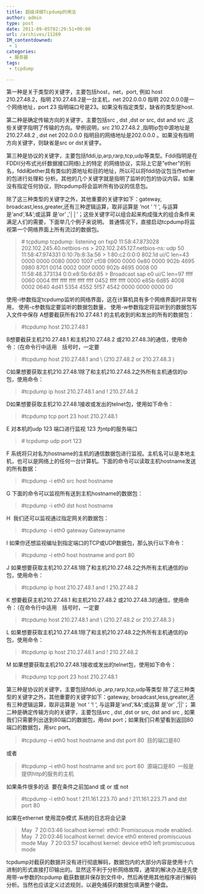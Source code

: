 ```yaml
---
title: 超级详细Tcpdump的用法
author: admin
type: post
date: 2011-09-05T02:29:51+00:00
url: /archives/11269
IM_contentdowned:
 - 1
categories:
 - 服务器
tags:
 - tcpdump

---
```

第一种是关于类型的关键字，主要包括host，net，port, 例如 host 210.27.48.2，指明 210.27.48.2是一台主机，net 202.0.0.0 指明 202.0.0.0是一个网络地址，port 23 指明端口号是23。如果没有指定类型，缺省的类型是host.

第二种是确定传输方向的关键字，主要包括src , dst ,dst or src, dst and src ,这些关键字指明了传输的方向。举例说明，src 210.27.48.2 ,指明ip包中源地址是210.27.48.2 , dst net 202.0.0.0 指明目的网络地址是202.0.0.0 。如果没有指明方向关键字，则缺省是src or dst关键字。

第三种是协议的关键字，主要包括fddi,ip,arp,rarp,tcp,udp等类型。Fddi指明是在FDDI(分布式光纤数据接口网络)上的特定 的网络协议，实际上它是”ether”的别名，fddi和ether具有类似的源地址和目的地址，所以可以将fddi协议包当作ether的包进行处理和 分析。其他的几个关键字就是指明了监听的包的协议内容。如果没有指定任何协议，则tcpdump将会监听所有协议的信息包。

除了这三种类型的关键字之外，其他重要的关键字如下：gateway, broadcast,less,greater,还有三种逻辑运算，取非运算是 ‘not ‘ ‘! ‘, 与运算是’and’,’&&’;或运算 是’or’ ,’││’；这些关键字可以组合起来构成强大的组合条件来满足人们的需要，下面举几个例子来说明。
普通情况下，直接启动tcpdump将监视第一个网络界面上所有流过的数据包。

> \# tcpdump
> tcpdump: listening on fxp0
> 11:58:47.873028 202.102.245.40.netbios-ns > 202.102.245.127.netbios-ns: udp 50
> 11:58:47.974331 0:10:7b:8:3a:56 > 1:80:c2:0:0:0 802.1d ui/C len=43
> 0000 0000 0080 0000 1007 cf08 0900 0000
> 0e80 0000 902b 4695 0980 8701 0014 0002
> 000f 0000 902b 4695 0008 00
> 11:58:48.373134 0:0:e8:5b:6d:85 > Broadcast sap e0 ui/C len=97
> ffff 0060 0004 ffff ffff ffff ffff ffff
> 0452 ffff ffff 0000 e85b 6d85 4008 0002
> 0640 4d41 5354 4552 5f57 4542 0000 0000
> 0000 00

使用-i参数指定tcpdump监听的网络界面，这在计算机具有多个网络界面时非常有用，
使用-c参数指定要监听的数据包数量，
使用-w参数指定将监听到的数据包写入文件中保存
A想要截获所有210.27.48.1 的主机收到的和发出的所有的数据包：

> #tcpdump host 210.27.48.1

B想要截获主机210.27.48.1 和主机210.27.48.2 或210.27.48.3的通信，使用命令：（在命令行中适用　括号时，一定要

> #tcpdump host 210.27.48.1 and \ (210.27.48.2 or 210.27.48.3 \)

C如果想要获取主机210.27.48.1除了和主机210.27.48.2之外所有主机通信的ip包，使用命令：

> #tcpdump ip host 210.27.48.1 and ! 210.27.48.2

D如果想要获取主机210.27.48.1接收或发出的telnet包，使用如下命令：

> #tcpdump tcp port 23 host 210.27.48.1

E 对本机的udp 123 端口进行监视 123 为ntp的服务端口

> \# tcpdump udp port 123

F 系统将只对名为hostname的主机的通信数据包进行监视。主机名可以是本地主机，也可以是网络上的任何一台计算机。下面的命令可以读取主机hostname发送的所有数据：

> #tcpdump -i eth0 src host hostname

G 下面的命令可以监视所有送到主机hostname的数据包：

> #tcpdump -i eth0 dst host hostname

H  我们还可以监视通过指定网关的数据包：

> #tcpdump -i eth0 gateway Gatewayname

I 如果你还想监视编址到指定端口的TCP或UDP数据包，那么执行以下命令：

> #tcpdump -i eth0 host hostname and port 80

J 如果想要获取主机210.27.48.1除了和主机210.27.48.2之外所有主机通信的ip包，使用命令：

> #tcpdump ip host 210.27.48.1 and ! 210.27.48.2

K 想要截获主机210.27.48.1 和主机210.27.48.2 或210.27.48.3的通信，使用命令：（在命令行中适用　括号时，一定要

> #tcpdump host 210.27.48.1 and \ (210.27.48.2 or 210.27.48.3 \)

L 如果想要获取主机210.27.48.1除了和主机210.27.48.2之外所有主机通信的ip包，使用命令：

> #tcpdump ip host 210.27.48.1 and ! 210.27.48.2

M 如果想要获取主机210.27.48.1接收或发出的telnet包，使用如下命令：

> #tcpdump tcp port 23 host 210.27.48.1

第三种是协议的关键字，主要包括fddi,ip ,arp,rarp,tcp,udp等类型
除了这三种类型的关键字之外，其他重要的关键字如下：gateway, broadcast,less,greater,还有三种逻辑运算，取非运算是 ‘not ‘ ‘! ‘, 与运算是’and’,’&&’;或运算 是’or’ ,’||’；
第二种是确定传输方向的关键字，主要包括src , dst ,dst or src, dst and src ,
如果我们只需要列出送到80端口的数据包，用dst port；如果我们只希望看到返回80端口的数据包，用src port。

> #tcpdump –i eth0 host hostname and dst port 80  目的端口是80

或者

> #tcpdump –i eth0 host hostname and src port 80  源端口是80  一般是提供http的服务的主机

如果条件很多的话  要在条件之前加and 或 or 或 not

> #tcpdump -i eth0 host ! 211.161.223.70 and ! 211.161.223.71 and dst port 80

如果在ethernet 使用混杂模式 系统的日志将会记录

> May  7 20:03:46 localhost kernel: eth0: Promiscuous mode enabled.
> May  7 20:03:46 localhost kernel: device eth0 entered promiscuous mode
> May  7 20:03:57 localhost kernel: device eth0 left promiscuous mode

tcpdump对截获的数据并没有进行彻底解码，数据包内的大部分内容是使用十六进制的形式直接打印输出的。显然这不利于分析网络故障，通常的解决办法是先使用带-w参数的tcpdump 截获数据并保存到文件中，然后再使用其他程序进行解码分析。当然也应该定义过滤规则，以避免捕获的数据包填满整个硬盘。